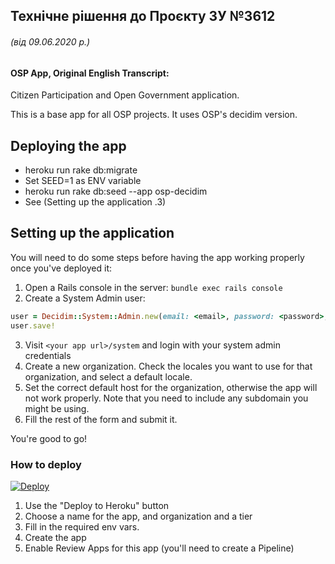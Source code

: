 ## Технічне рішення до Проєкту ЗУ №3612
###### (від 09.06.2020 р.)
#### OSP App, Original English Transcript:

Citizen Participation and Open Government application.

This is a base app for all OSP projects. It uses OSP's decidim version.

## Deploying the app

* heroku run rake db:migrate
* Set SEED=1 as ENV variable
* heroku run rake db:seed --app osp-decidim
* See (Setting up the application .3)


## Setting up the application

You will need to do some steps before having the app working properly once you've deployed it:

1. Open a Rails console in the server: `bundle exec rails console`
2. Create a System Admin user:
```ruby
user = Decidim::System::Admin.new(email: <email>, password: <password>, password_confirmation: <password>)
user.save!
```
3. Visit `<your app url>/system` and login with your system admin credentials
4. Create a new organization. Check the locales you want to use for that organization, and select a default locale.
5. Set the correct default host for the organization, otherwise the app will not work properly. Note that you need to include any subdomain you might be using.
6. Fill the rest of the form and submit it.

You're good to go!

### How to deploy

[![Deploy](https://www.herokucdn.com/deploy/button.svg)](https://heroku.com/deploy)

1. Use the "Deploy to Heroku" button
1. Choose a name for the app, and organization and a tier
1. Fill in the required env vars.
1. Create the app
1. Enable Review Apps for this app (you'll need to create a Pipeline)
